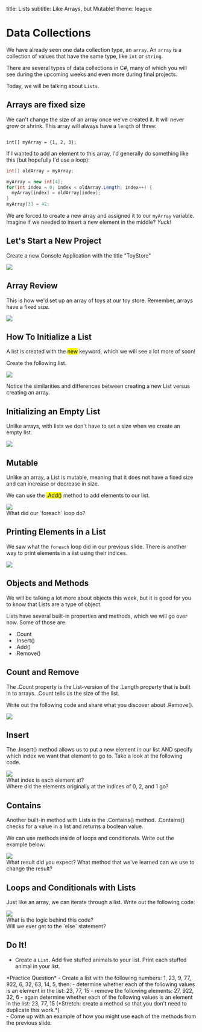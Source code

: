 title: Lists
subtitle: Like Arrays, but Mutable!
theme: league

# Data Collections

We have already seen one data collection type, an `array`. An `array` is a collection of values that have the same type, like `int` or `string`.

There are several types of data collections in C#, many of which you will see during the upcoming weeks and even more during final projects.

Today, we will be talking about `Lists`.

## Arrays are fixed size

We can't change the size of an array once we've created it. It will never grow or shrink. This array will always have a `length` of three:

<code class="language-C#" data-noescape>
int[] myArray = {1, 2, 3};
</code>

If I wanted to add an element to this array, I'd generally do something like this (but hopefully I'd use a loop):

```C#
int[] oldArray = myArray;

myArray = new int[4];
for(int index = 0; index < oldArray.Length; index++) {
  myArray[index] = oldArray[index];
}
myArray[3] = 42;
```

We are forced to create a new array and assigned it to our `myArray` variable. Imagine if we needed to insert a new element in the middle? *Yuck!*

## Let's Start a New Project

Create a new Console Application with the title "ToyStore"

<div float="right"><img src="./resources/createproject.jpg" /></div>

## Array Review

This is how we'd set up an array of toys at our toy store. Remember, arrays have a fixed size.

<div float="right"><img src="./resources/toyarray.jpg" /></div>

## How To Initialize a List

A list is created with the <mark>new</mark> keyword, which we will see a lot more of soon!

Create the following list.

<div float="right"><img src="./resources/toylist.jpg" /></div>

Notice the similarities and differences between creating a new List versus creating an array.

## Initializing an Empty List

Unlike arrays, with lists we don't have to set a size when we create an empty list.

<div float="right"><img src="./resources/newEmptyList.jpg" /></div>

## Mutable

Unlike an array, a List is mutable, meaning that it does not have a fixed size and can increase or decrease in size.

We can use the <mark>.Add()</mark> method to add elements to our list.

<div float="right"><img src="./resources/addToToyList.jpg" /></div>

<div class="fragment">
What did our `foreach` loop do?
</div>

## Printing Elements in a List

We saw what the `foreach` loop did in our previous slide. There is another way to print elements in a list using their indices.

<div float="right"><img src="./resources/PrintAtIndex.jpg" /></div>

## Objects and Methods

We will be talking a lot more about objects this week, but it is good for you to know that Lists are a type of object.

Lists have several built-in properties and methods, which we will go over now. Some of those are:
 - .Count
 - .Insert()
 - .Add()
 - .Remove()

## Count and Remove

The .Count property is the List-version of the .Length property that is built in to arrays. .Count tells us the size of the list.

Write out the following code and share what you discover about .Remove().

<div float="right"><img src="./resources/CountAndRemove.jpg" /></div>

## Insert

The .Insert() method allows us to put a new element in our list AND specify which index we want that element to go to. Take a look at the following code.

<div float="right"><img src="./resources/InsertMethod.jpg" /></div>

<div class="fragment">
What index is each element at?
</div>
<div class="fragment">
Where did the elements originally at the indices of 0, 2, and 1 go?
</div>

## Contains

Another built-in method with Lists is the .Contains() method. .Contains() checks for a value in a list and returns a boolean value.

We can use methods inside of loops and conditionals. Write out the example below:

<div float="right"><img src="./resources/ConditionalAndContains.jpg" /></div>

<div class="fragment">
What result did you expect? What method that we've learned can we use to change the result?
</div>

## Loops and Conditionals with Lists

Just like an array, we can iterate through a list. Write out the following code:

<div float="right"><img src="./resources/LoopAndConditionalWithList.jpg" /></div>

<div class="fragment">
What is the logic behind this code?
</div>
<div class="fragment">
Will we ever get to the `else` statement?
</div>

## Do It!

- Create a `List`. Add five stuffed animals to your list. Print each stuffed animal in your list.

<div class="fragment">
*Practice Question*
- Create a list with the following numbers: 1, 23, 9, 77, 922, 6, 32, 63, 14, 5, then:
	- determine whether each of the following values is an element in the list: 23, 77, 15
	- remove the following elements: 27, 922, 32, 6
	- again determine whether each of the following values is an element in the list: 23, 77, 15 (*Stretch: create a method so that you don't need to duplicate this work.*)
</div>

<div class="fragment">  
- Come up with an example of how you might use each of the methods from the previous slide.
</div>